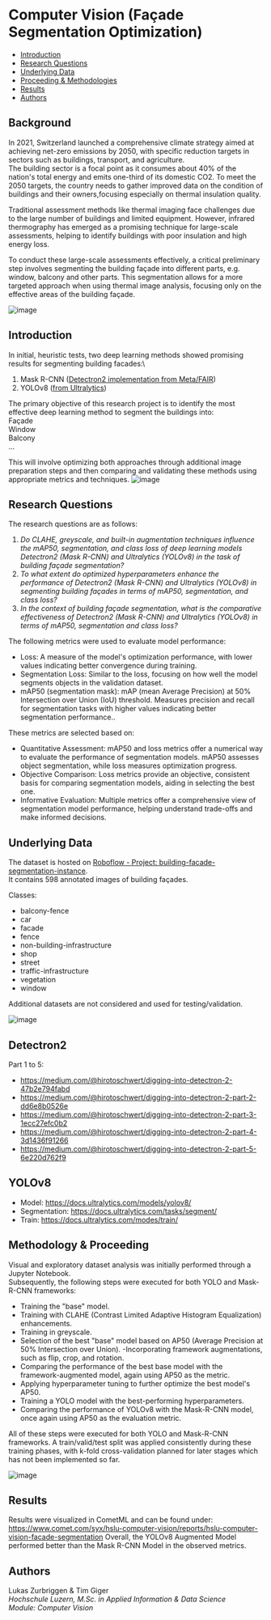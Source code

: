 # Computer Vision (Façade Segmentation Optimization)

* [Introduction](#introduction)
* [Research Questions](#research-questions)
* [Underlying Data](#underlying-data)
* [Proceeding & Methodologies](#proceeding---methodologies)
* [Results](#results)
* [Authors](#authors)

## Background 

In 2021, Switzerland launched a comprehensive climate strategy aimed at achieving net-zero emissions by 2050, with specific reduction targets in sectors such as buildings, transport, and agriculture.\
The building sector is a focal point as it consumes about 40% of the nation's total energy and emits one-third of its domestic CO2. To meet the 2050 targets, the country needs to gather improved data on the condition of buildings and their owners,focusing especially on thermal insulation quality.

Traditional assessment methods like thermal imaging face challenges due to the large number of buildings and limited equipment.
However, infrared thermography has emerged as a promising technique for large-scale assessments, helping to identify buildings with poor insulation and high energy loss.

To conduct these large-scale assessments effectively, a critical preliminary step involves segmenting the building façade into different parts, e.g. window, balcony and other parts. 
This segmentation allows for a more targeted approach when using thermal image analysis, focusing only on the effective areas of the building façade.

![image](https://github.com/syX113/hslu-cv-facades/assets/118247293/8430ac29-b550-464f-bb34-3ec3128c3f91)


## Introduction 

In initial, heuristic tests, two deep learning methods showed promising results for segmenting building facades:\
1. Mask R-CNN ([Detectron2 implementation from Meta/FAIR](https://ai.meta.com/tools/detectron2/))
2. YOLOv8 ([from Ultralytics](https://docs.ultralytics.com))

The primary objective of this research project is to identify the most effective deep learning method to segment the buildings into: \
Façade \
Window \
Balcony \
...

This will involve optimizing both approaches through additional image preparation steps and then comparing and validating these methods using appropriate metrics and techniques.
![image](https://github.com/syX113/hslu-cv-facades/assets/118247293/f19e31ad-5728-46f1-b7cf-ccf46be06ae2)

## Research Questions 

The research questions are as follows:

1. *Do CLAHE, greyscale, and built-in augmentation techniques influence the mAP50, segmentation, and class loss of deep learning models Detectron2 (Mask R-CNN) and Ultralytics (YOLOv8) in the task of building façade segmentation?*
2. *To what extent do optimized hyperparameters enhance the performance of Detectron2 (Mask R-CNN) and Ultralytics (YOLOv8) in segmenting building façades in terms of mAP50, segmentation, and class loss?*
3. *In the context of building façade segmentation, what is the comparative effectiveness of Detectron2 (Mask R-CNN) and Ultralytics (YOLOv8) in terms of mAP50, segmentation and class loss?*

The following metrics were used to evaluate model performance: 
- Loss: A measure of the model's optimization performance, with lower values indicating better convergence during training.
- Segmentation Loss: Similar to the loss, focusing on how well the model segments objects in the validation dataset.
- mAP50 (segmentation mask): mAP (mean Average Precision) at 50% Intersection over Union (IoU) threshold. Measures precision and recall for segmentation tasks with higher values indicating better segmentation performance..

These metrics are selected based on:
- Quantitative Assessment: mAP50 and loss metrics offer a numerical way to evaluate the performance of segmentation models. mAP50 assesses object segmentation, while loss measures optimization progress.
- Objective Comparison: Loss metrics provide an objective, consistent basis for comparing segmentation models, aiding in selecting the best one.
- Informative Evaluation: Multiple metrics offer a comprehensive view of segmentation model performance, helping understand trade-offs and make informed decisions.


## Underlying Data

The dataset is hosted on [Roboflow - Project: building-facade-segmentation-instance](https://universe.roboflow.com/building-facade/building-facade-segmentation-instance).\
It contains 598 annotated images of building façades.

Classes:
- balcony-fence
- car
- facade
- fence
- non-building-infrastructure
- shop
- street
- traffic-infrastructure
- vegetation
- window

Additional datasets are not considered and used for testing/validation.

![image](https://github.com/syX113/hslu-cv-facades/assets/118247293/4a82d88e-3c10-46fc-a871-b92e0d719f8a)


## Detectron2 

Part 1 to 5:
- https://medium.com/@hirotoschwert/digging-into-detectron-2-47b2e794fabd
- https://medium.com/@hirotoschwert/digging-into-detectron-2-part-2-dd6e8b0526e
- https://medium.com/@hirotoschwert/digging-into-detectron-2-part-3-1ecc27efc0b2
- https://medium.com/@hirotoschwert/digging-into-detectron-2-part-4-3d1436f91266
- https://medium.com/@hirotoschwert/digging-into-detectron-2-part-5-6e220d762f9

## YOLOv8 

- Model: https://docs.ultralytics.com/models/yolov8/
- Segmentation: https://docs.ultralytics.com/tasks/segment/
- Train: https://docs.ultralytics.com/modes/train/



## Methodology & Proceeding 

Visual and exploratory dataset analysis was initially performed through a Jupyter Notebook. \
Subsequently, the following steps were executed for both YOLO and Mask-R-CNN frameworks:

- Training the "base" model.
- Training with CLAHE (Contrast Limited Adaptive Histogram Equalization) enhancements.
- Training in greyscale.
- Selection of the best "base" model based on AP50 (Average Precision at 50% Intersection over Union).
-Incorporating framework augmentations, such as flip, crop, and rotation.
- Comparing the performance of the best base model with the framework-augmented model, again using AP50 as the metric.
- Applying hyperparameter tuning to further optimize the best model's AP50.
- Training a YOLO model with the best-performing hyperparameters.
- Comparing the performance of YOLOv8 with the Mask-R-CNN model, once again using AP50 as the evaluation metric.

All of these steps were executed for both YOLO and Mask-R-CNN frameworks. A train/valid/test split was applied consistently during these training phases, with k-fold cross-validation planned for later stages which has not been implemented so far. 

![image](https://github.com/syX113/hslu-cv-facades/assets/118247293/e05f4602-5718-47ea-8f70-c28979976680)

## Results

Results were visualized in CometML and can be found under: https://www.comet.com/syx/hslu-computer-vision/reports/hslu-computer-vision-facade-segmentation
Overall, the YOLOv8 Augmented Model performed better than the Mask R-CNN Model in the observed metrics. 

## Authors

Lukas Zurbriggen & Tim Giger\
*Hochschule Luzern, M.Sc. in Applied Information & Data Science*\
*Module: Computer Vision*
